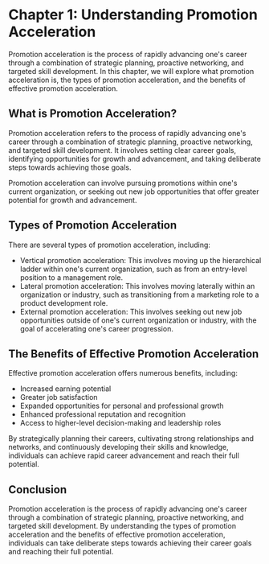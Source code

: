 Chapter 1: Understanding Promotion Acceleration
===============================================

Promotion acceleration is the process of rapidly advancing one's career through a combination of strategic planning, proactive networking, and targeted skill development. In this chapter, we will explore what promotion acceleration is, the types of promotion acceleration, and the benefits of effective promotion acceleration.

What is Promotion Acceleration?
-------------------------------

Promotion acceleration refers to the process of rapidly advancing one's career through a combination of strategic planning, proactive networking, and targeted skill development. It involves setting clear career goals, identifying opportunities for growth and advancement, and taking deliberate steps towards achieving those goals.

Promotion acceleration can involve pursuing promotions within one's current organization, or seeking out new job opportunities that offer greater potential for growth and advancement.

Types of Promotion Acceleration
-------------------------------

There are several types of promotion acceleration, including:

* Vertical promotion acceleration: This involves moving up the hierarchical ladder within one's current organization, such as from an entry-level position to a management role.
* Lateral promotion acceleration: This involves moving laterally within an organization or industry, such as transitioning from a marketing role to a product development role.
* External promotion acceleration: This involves seeking out new job opportunities outside of one's current organization or industry, with the goal of accelerating one's career progression.

The Benefits of Effective Promotion Acceleration
------------------------------------------------

Effective promotion acceleration offers numerous benefits, including:

* Increased earning potential
* Greater job satisfaction
* Expanded opportunities for personal and professional growth
* Enhanced professional reputation and recognition
* Access to higher-level decision-making and leadership roles

By strategically planning their careers, cultivating strong relationships and networks, and continuously developing their skills and knowledge, individuals can achieve rapid career advancement and reach their full potential.

Conclusion
----------

Promotion acceleration is the process of rapidly advancing one's career through a combination of strategic planning, proactive networking, and targeted skill development. By understanding the types of promotion acceleration and the benefits of effective promotion acceleration, individuals can take deliberate steps towards achieving their career goals and reaching their full potential.
